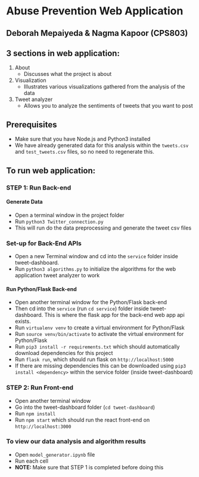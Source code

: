 # Abuse Prevention Web Application
## Deborah Mepaiyeda & Nagma Kapoor (CPS803)

## 3 sections in web application:

1. About  
    - Discusses what the project is about
2. Visualization
    - Illustrates various visualizations gathered from the analysis of the data
3. Tweet analyzer
    - Allows you to analyze the sentiments of tweets that you want to post

## Prerequisites 
- Make sure that you have Node.js and Python3 installed
- We have already generated data for this analysis within the `tweets.csv` and `test_tweets.csv` files, so no need to regenerate this.

## To run web application:

### STEP 1: Run Back-end
#### Generate Data 
- Open a terminal window in the project folder 
- Run `python3 Twitter_connection.py`
- This will run do the data preprocessing and generate the tweet csv files

### Set-up for Back-End APIs
- Open a new Terminal window and cd into the `service` folder inside tweet-dashboard.
- Run `python3 algorithms.py` to initialize the algorithms for the web application tweet analyzer to work

#### Run Python/Flask Back-end
- Open another terminal window for the Python/Flask back-end
- Then cd into the `service` (run `cd service`) folder inside tweet-dashboard. This is where the flask app for the back-end web app api exists.
- Run `virtualenv venv` to create a virtual environment for Python/Flask
- Run `source venv/bin/activate` to activate the virtual environment for Python/Flask
- Run `pip3 install -r requirements.txt` which should automatically download dependencies for this project
- Run `flask run`, which should run flask on `http://localhost:5000`
- If there are missing dependencies this can be downloaded using `pip3 install <dependency>` within the service folder (inside tweet-dashboard)

### STEP 2: Run Front-end
- Open another terminal window
- Go into the tweet-dashboard folder (`cd tweet-dashboard`)
- Run `npm install `
- Run `npm start` which should run the react front-end on `http://localhost:3000`

### To view our data analysis and algorithm results
- Open `model_generator.ipynb` file
- Run each cell
- <b> NOTE: </b> Make sure that STEP 1 is completed before doing this
